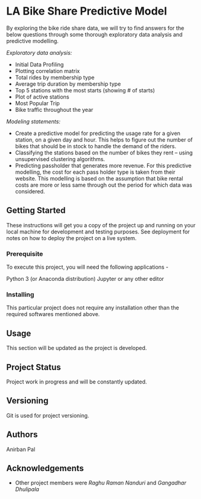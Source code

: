 # LA Bike Share Predictive Model
By exploring the bike ride share data, we will try to find answers for the below questions through some thorough exploratory data analysis and predictive modelling.

_Exploratory data analysis:_
* Initial Data Profiling
* Plotting correlation matrix
* Total rides by membership type
* Average trip duration by membership type
* Top 5 stations with the most starts (showing # of starts)
* Plot of active stations
* Most Popular Trip
* Bike traffic throughout the year

_Modeling statements:_
* Create a predictive model for predicting the usage rate for a given station, on a given day and hour. This helps to figure out the number of bikes that should be in stock to handle the demand of the riders.
* Classifying the stations based on the number of bikes they rent – using unsupervised clustering algorithms.
* Predicting passholder that generates more revenue. For this predictive modelling, the cost for each pass holder type is taken from their website. This modelling is based on the assumption that bike rental costs are more or less same through out the period for which data was considered.

## Getting Started
These instructions will get you a copy of the project up and running on your local machine for development and testing purposes. See deployment for notes on how to deploy the project on a live system.

### Prerequisite
To execute this project, you will need the following applications -

Python 3 (or Anaconda distribution)
Jupyter or any other editor

### Installing
This particular project does not require any installation other than the required softwares mentioned above.

## Usage
This section will be updated as the project is developed.

## Project Status
Project work in progress and will be constantly updated.

## Versioning
Git is used for project versioning.

## Authors
Anirban Pal

## Acknowledgements
* Other project members were _Raghu Raman Nanduri_ and _Gangadhar Dhulipala_
